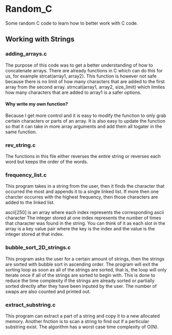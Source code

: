# Random_C
Some random C code to learn how to better work with C code.

## Working with Strings
### adding_arrays.c
The purpose of this code was to get a better understanding of how to concatenate arrays. There are already functions in C which can do this for us, for example strcat(array1, array2). This function is however not safe because there is no limit of how many characters that are added to the first array from the second array. strncat(array1, array2, size_limit) which limites how many characters that are added to array1 is a safer options.

#### Why write my own function?
Because I get more control and it is easy to modify the function to only grab certain characters or parts of an array. It is also easy to update the function so that it can take in more array arguments and add them all togater in the same function.

### rev_string.c
The functions in this file either reverses the entire string or reverses each word but keeps the order of the words.

### frequency_list.c
This program takes in a string from the user, then it finds the character that occurred the most and appends it to a single linked list. If more then one charcter occurres with the highest frequency, then those characters are added to the linked list. 

ascii[250] is an array where each index represents the corresponding ascii character The integer stored at one index represents the number of times that character was found in the string. You can think of it as each slot in the array is a key value pair where the key is the index and the value is the integer stored at that index.

### bubble_sort_2D_strings.c
This program asks the user for a certain amount of strings, then the strings are sorted with bubble sort in ascending order. The program will exit the sorting loop as soon as all of the strings are sorted, that is, the loop will only iterate once if all of the strings are sorted to begin with. This is done to reduce the time complexity if the strings are already sorted or partially sorted directly after they have been inputed by the user. The number of swaps are also counted and printed out. 

### extract_substring.c
This program can extract a part of a string and copy it to a new allocated memory. Another fnction is to scan a string to find out if a perticular substring exist. The algorithm has a worst case time complexity of O(N).
